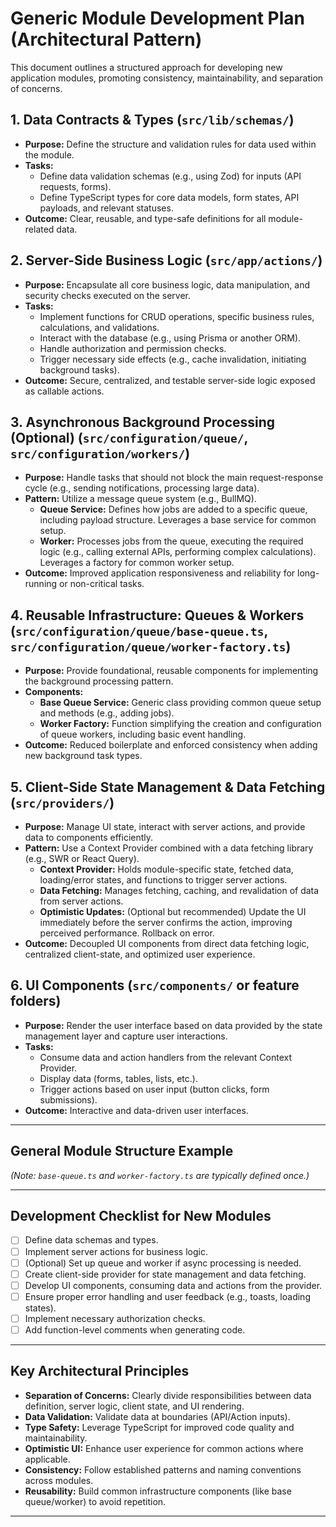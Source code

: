 # Generic Module Development Plan (Architectural Pattern)

This document outlines a structured approach for developing new application modules, promoting consistency, maintainability, and separation of concerns.

## 1. Data Contracts & Types (`src/lib/schemas/`)

- **Purpose:** Define the structure and validation rules for data used within the module.
- **Tasks:**
  - Define data validation schemas (e.g., using Zod) for inputs (API requests, forms).
  - Define TypeScript types for core data models, form states, API payloads, and relevant statuses.
- **Outcome:** Clear, reusable, and type-safe definitions for all module-related data.

## 2. Server-Side Business Logic (`src/app/actions/`)

- **Purpose:** Encapsulate all core business logic, data manipulation, and security checks executed on the server.
- **Tasks:**
  - Implement functions for CRUD operations, specific business rules, calculations, and validations.
  - Interact with the database (e.g., using Prisma or another ORM).
  - Handle authorization and permission checks.
  - Trigger necessary side effects (e.g., cache invalidation, initiating background tasks).
- **Outcome:** Secure, centralized, and testable server-side logic exposed as callable actions.

## 3. Asynchronous Background Processing (Optional) (`src/configuration/queue/`, `src/configuration/workers/`)

- **Purpose:** Handle tasks that should not block the main request-response cycle (e.g., sending notifications, processing large data).
- **Pattern:** Utilize a message queue system (e.g., BullMQ).
  - **Queue Service:** Defines how jobs are added to a specific queue, including payload structure. Leverages a base service for common setup.
  - **Worker:** Processes jobs from the queue, executing the required logic (e.g., calling external APIs, performing complex calculations). Leverages a factory for common worker setup.
- **Outcome:** Improved application responsiveness and reliability for long-running or non-critical tasks.

## 4. Reusable Infrastructure: Queues & Workers (`src/configuration/queue/base-queue.ts`, `src/configuration/queue/worker-factory.ts`)

- **Purpose:** Provide foundational, reusable components for implementing the background processing pattern.
- **Components:**
  - **Base Queue Service:** Generic class providing common queue setup and methods (e.g., adding jobs).
  - **Worker Factory:** Function simplifying the creation and configuration of queue workers, including basic event handling.
- **Outcome:** Reduced boilerplate and enforced consistency when adding new background task types.

## 5. Client-Side State Management & Data Fetching (`src/providers/`)

- **Purpose:** Manage UI state, interact with server actions, and provide data to components efficiently.
- **Pattern:** Use a Context Provider combined with a data fetching library (e.g., SWR or React Query).
  - **Context Provider:** Holds module-specific state, fetched data, loading/error states, and functions to trigger server actions.
  - **Data Fetching:** Manages fetching, caching, and revalidation of data from server actions.
  - **Optimistic Updates:** (Optional but recommended) Update the UI immediately before the server confirms the action, improving perceived performance. Rollback on error.
- **Outcome:** Decoupled UI components from direct data fetching logic, centralized client-state, and optimized user experience.

## 6. UI Components (`src/components/` or feature folders)

- **Purpose:** Render the user interface based on data provided by the state management layer and capture user interactions.
- **Tasks:**
  - Consume data and action handlers from the relevant Context Provider.
  - Display data (forms, tables, lists, etc.).
  - Trigger actions based on user input (button clicks, form submissions).
- **Outcome:** Interactive and data-driven user interfaces.

---

## General Module Structure Example

_(Note: `base-queue.ts` and `worker-factory.ts` are typically defined once.)_

---

## Development Checklist for New Modules

- [ ] Define data schemas and types.
- [ ] Implement server actions for business logic.
- [ ] (Optional) Set up queue and worker if async processing is needed.
- [ ] Create client-side provider for state management and data fetching.
- [ ] Develop UI components, consuming data and actions from the provider.
- [ ] Ensure proper error handling and user feedback (e.g., toasts, loading states).
- [ ] Implement necessary authorization checks.
- [ ] Add function-level comments when generating code.

---

## Key Architectural Principles

- **Separation of Concerns:** Clearly divide responsibilities between data definition, server logic, client state, and UI rendering.
- **Data Validation:** Validate data at boundaries (API/Action inputs).
- **Type Safety:** Leverage TypeScript for improved code quality and maintainability.
- **Optimistic UI:** Enhance user experience for common actions where applicable.
- **Consistency:** Follow established patterns and naming conventions across modules.
- **Reusability:** Build common infrastructure components (like base queue/worker) to avoid repetition.

---
